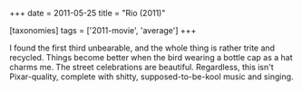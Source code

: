 +++
date = 2011-05-25
title = "Rio (2011)"

[taxonomies]
tags = ['2011-movie', 'average']
+++

I found the first third unbearable, and the whole thing is rather trite
and recycled. Things become better when the bird wearing a bottle cap as
a hat charms me. The street celebrations are beautiful. Regardless, this
isn\'t Pixar-quality, complete with shitty, supposed-to-be-kool music
and singing.
